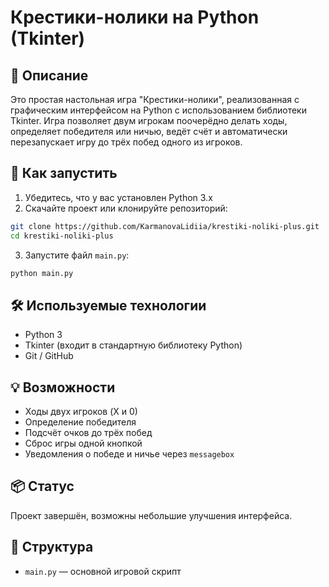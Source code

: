 
# Крестики-нолики на Python (Tkinter)

## 📌 Описание

Это простая настольная игра "Крестики-нолики", реализованная с графическим интерфейсом на Python с использованием библиотеки Tkinter. Игра позволяет двум игрокам поочерёдно делать ходы, определяет победителя или ничью, ведёт счёт и автоматически перезапускает игру до трёх побед одного из игроков.

## 🚀 Как запустить

1. Убедитесь, что у вас установлен Python 3.x
2. Скачайте проект или клонируйте репозиторий:
```bash
git clone https://github.com/KarmanovaLidiia/krestiki-noliki-plus.git
cd krestiki-noliki-plus
```
3. Запустите файл `main.py`:
```bash
python main.py
```

## 🛠 Используемые технологии

- Python 3
- Tkinter (входит в стандартную библиотеку Python)
- Git / GitHub

## 💡 Возможности

- Ходы двух игроков (X и 0)
- Определение победителя
- Подсчёт очков до трёх побед
- Сброс игры одной кнопкой
- Уведомления о победе и ничье через `messagebox`

## 📦 Статус

Проект завершён, возможны небольшие улучшения интерфейса.

## 📁 Структура

- `main.py` — основной игровой скрипт
